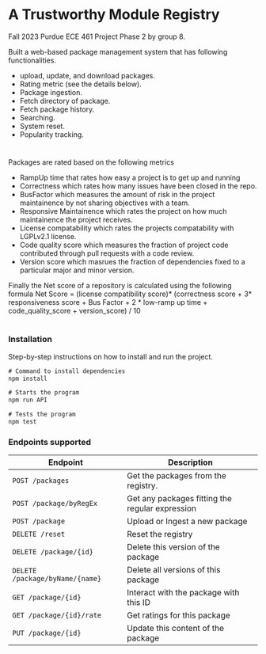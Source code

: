 # A Trustworthy Module Registry

Fall 2023 Purdue ECE 461 Project Phase 2 by group 8.

Built a web-based package management system that has following functionalities.  
- upload, update, and download packages.  
- Rating metric (see the details below).  
- Package ingestion.  
- Fetch directory of package. 
- Fetch package history. 
- Searching. 
- System reset. 
- Popularity tracking.

#

Packages are rated based on the following metrics  
  
- RampUp time that rates how easy a project is to get up and running
- Correctness which rates how many issues have been closed in the repo. 
- BusFactor which measures the amount of risk in the project maintainence by not sharing objectives with a team. 
- Responsive Maintainence which rates the project on how much maintainence the project receives. 
- License compatability which rates the projects compatability with LGPLv2.1 license.
- Code quality score which measures the fraction of project code contributed through pull requests with a code review.
- Version score which masrues the fraction of dependencies fixed to a particular major and minor version.

Finally the Net score of a repository is calculated using the following formula Net Score = (license compatibility score)* (correctness score + 3* responsiveness score + Bus Factor + 2 * low-ramp up time + code_quality_score + version_score) / 10

#

### Installation

Step-by-step instructions on how to install and run the project.

```js
# Command to install dependencies
npm install
```

```js
# Starts the program
npm run API
```

```js
# Tests the program
npm test
```


### Endpoints supported 
| Endpoint | Description |
| -------- | ----------- |
| `POST /packages` | Get the packages from the registry. |
| `POST /package/byRegEx` | Get any packages fitting the regular expression |
| `POST /package` | Upload or Ingest a new package |
| `DELETE /reset` | Reset the registry |
| `DELETE /package/{id}` | Delete this version of the package |
| `DELETE /package/byName/{name}` | Delete all versions of this package |
| `GET /package/{id}` | Interact with the package with this ID |
| `GET /package/{id}/rate` | Get ratings for this package |
| `PUT /package/{id}` | Update this content of the package |
